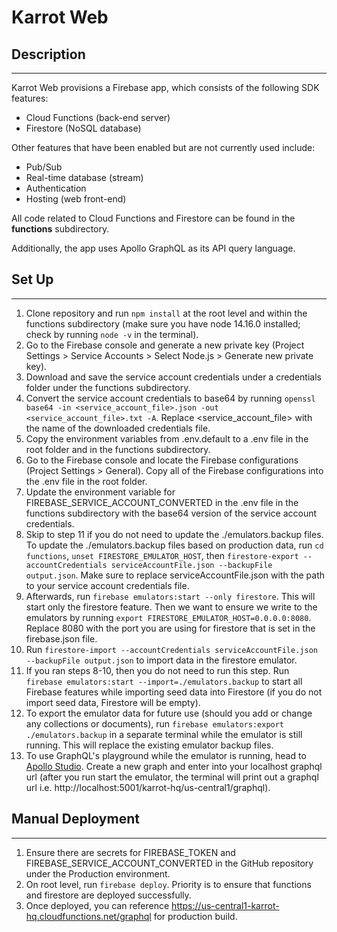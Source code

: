 # Karrot Web

## Description
---
Karrot Web provisions a Firebase app, which consists of the following SDK features:
- Cloud Functions (back-end server)
- Firestore (NoSQL database)

Other features that have been enabled but are not currently used include:
- Pub/Sub
- Real-time database (stream)
- Authentication
- Hosting (web front-end)

All code related to Cloud Functions and Firestore can be found in the **functions** subdirectory.

Additionally, the app uses Apollo GraphQL as its API query language.

## Set Up
---
1. Clone repository and run `npm install` at the root level and within the functions subdirectory (make sure you have node 14.16.0 installed; check by running `node -v` in the terminal).
2. Go to the Firebase console and generate a new private key (Project Settings > Service Accounts > Select Node.js > Generate new private key). 
3. Download and save the service account credentials under a credentials folder under the functions subdirectory.
4. Convert the service account credentials to base64 by running `openssl base64 -in <service_account_file>.json -out <service_account_file>.txt -A`. Replace <service_account_file> with the name of the downloaded credentials file.
5. Copy the environment variables from .env.default to a .env file in the root folder and in the functions subdirectory.
6. Go to the Firebase console and locate the Firebase configurations (Project Settings > General). Copy all of the Firebase configurations into the .env file in the root folder.
7. Update the environment variable for FIREBASE_SERVICE_ACCOUNT_CONVERTED in the .env file in the functions subdirectory with the base64 version of the service account credentials.
8. Skip to step 11 if you do not need to update the ./emulators.backup files. To update the ./emulators.backup files based on production data, run `cd functions`, `unset FIRESTORE_EMULATOR_HOST`, then `firestore-export --accountCredentials serviceAccountFile.json --backupFile output.json`. Make sure to replace serviceAccountFile.json with the path to your service account credentials file. 
9. Afterwards, run `firebase emulators:start --only firestore`. This will start only the firestore feature. Then we want to ensure we write to the emulators by running `export FIRESTORE_EMULATOR_HOST=0.0.0.0:8080`.  Replace 8080 with the port you are using for firestore that is set in the firebase.json file.
10. Run `firestore-import --accountCredentials serviceAccountFile.json --backupFile output.json` to import data in the firestore emulator.
11. If you ran steps 8-10, then you do not need to run this step. Run `firebase emulators:start --import=./emulators.backup` to start all Firebase features while importing seed data into Firestore (if you do not import seed data, Firestore will be empty).
12. To export the emulator data for future use (should you add or change any collections or documents), run `firebase emulators:export ./emulators.backup` in a separate terminal while the emulator is still running. This will replace the existing emulator backup files.
13. To use GraphQL's playground while the emulator is running, head to [Apollo Studio](https://studio.apollographql.com/). Create a new graph and enter into your localhost graphql url (after you run start the emulator, the terminal will print out a graphql url i.e. http://localhost:5001/karrot-hq/us-central1/graphql).

## Manual Deployment
---
1. Ensure there are secrets for FIREBASE_TOKEN and FIREBASE_SERVICE_ACCOUNT_CONVERTED in the GitHub repository under the Production environment.
2. On root level, run `firebase deploy`. Priority is to ensure that functions and firestore are deployed successfully.
3. Once deployed, you can reference https://us-central1-karrot-hq.cloudfunctions.net/graphql for production build.